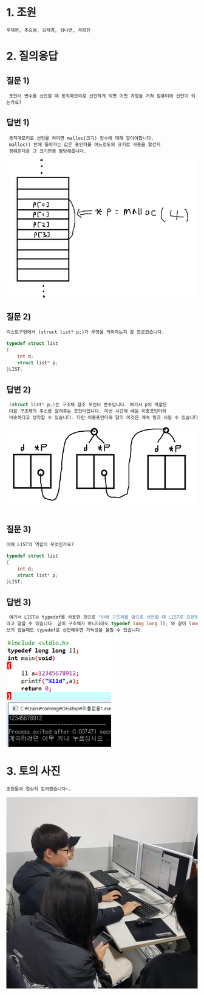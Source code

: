 # 1. 조원
```
우제현, 추승범, 김재경, 김나연, 곽희진
```
# 2. 질의응답

## 질문 1)
```
 포인터 변수를 선언할 때 동적메모리로 선언하게 되면 어떤 과정을 거쳐 컴퓨터에 선언이 되는가요?
 ```
## 답변 1)
```
 동적메모리로 선언을 하려면 malloc(크기) 함수에 대해 알아야합니다.
 malloc() 안에 들어가는 값은 포인터를 어느정도의 크기로 사용을 할건지
 정해준다음 그 크기만큼 할당해줍니다.
```
![1](/img/5-2.png)


## 질문 2)
```
리스트구현에서 (struct list* p;)가 무엇을 의미하는지 잘 모르겠습니다.
```
```c
typedef struct list
{
    int d;
    struct list* p;
}LIST;
```
## 답변 2)
```c
 (struct list* p;)는 구조체 참조 포인터 변수입니다. 여기서 p의 역할은
 다음 구조체의 주소를 알려주는 포인터입니다. 이번 시간에 배운 이중포인터와
 비슷하다고 생각할 수 있습니다. 다만 이중포인터와 달리 이것은 계속 링크 시킬 수 있습니다.
```
![1](/img/5-3.png)


## 질문 3)
```
이때 LIST의 역할이 무엇인가요?
```
```c
typedef struct list
{
    int d;
    struct list* p;
}LIST;
```
## 답변 3)
```c
 여기서 LIST는 typedef를 사용한 것으로 "아래 구조체를 앞으로 선언할 때 LIST로 표현하겠다."
라고 말할 수 있습니다. 굳이 구조체가 아니더라도 typedef long long ll; 와 같이 long long을
쓰기 힘들때도 typedef로 선언해두면 가독성을 올릴 수 있습니다.
```
![1](/img/5-4.png)

# 3. 토의 사진
```
조원들과 열심히 토의했습니다~.
```
![1](/img/5-1.jpg)

